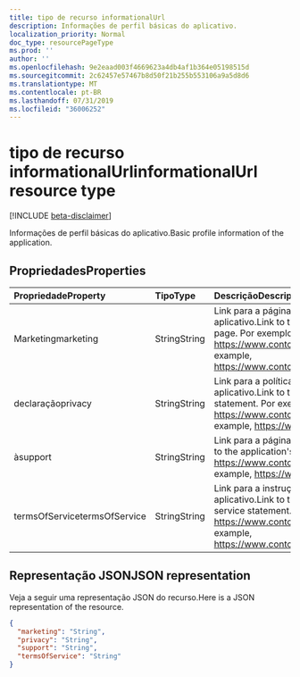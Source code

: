 ```yaml
---
title: tipo de recurso informationalUrl
description: Informações de perfil básicas do aplicativo.
localization_priority: Normal
doc_type: resourcePageType
ms.prod: ''
author: ''
ms.openlocfilehash: 9e2eaad003f4669623a4db4af1b364e05198515d
ms.sourcegitcommit: 2c62457e57467b8d50f21b255b553106a9a5d8d6
ms.translationtype: MT
ms.contentlocale: pt-BR
ms.lasthandoff: 07/31/2019
ms.locfileid: "36006252"
---
```

# <a name="informationalurl-resource-type"></a><span data-ttu-id="5dfdb-103">tipo de recurso informationalUrl</span><span class="sxs-lookup"><span data-stu-id="5dfdb-103">informationalUrl resource type</span></span>

[!INCLUDE [beta-disclaimer](../../includes/beta-disclaimer.md)]

<span data-ttu-id="5dfdb-104">Informações de perfil básicas do aplicativo.</span><span class="sxs-lookup"><span data-stu-id="5dfdb-104">Basic profile information of the application.</span></span>

## <a name="properties"></a><span data-ttu-id="5dfdb-105">Propriedades</span><span class="sxs-lookup"><span data-stu-id="5dfdb-105">Properties</span></span>

| <span data-ttu-id="5dfdb-106">Propriedade</span><span class="sxs-lookup"><span data-stu-id="5dfdb-106">Property</span></span> | <span data-ttu-id="5dfdb-107">Tipo</span><span class="sxs-lookup"><span data-stu-id="5dfdb-107">Type</span></span> | <span data-ttu-id="5dfdb-108">Descrição</span><span class="sxs-lookup"><span data-stu-id="5dfdb-108">Description</span></span> |
|:---------------|:--------|:----------|
|<span data-ttu-id="5dfdb-109">Marketing</span><span class="sxs-lookup"><span data-stu-id="5dfdb-109">marketing</span></span>|<span data-ttu-id="5dfdb-110">String</span><span class="sxs-lookup"><span data-stu-id="5dfdb-110">String</span></span>| <span data-ttu-id="5dfdb-111">Link para a página de marketing do aplicativo.</span><span class="sxs-lookup"><span data-stu-id="5dfdb-111">Link to the application's marketing page.</span></span> <span data-ttu-id="5dfdb-112">Por exemplo, https://www.contoso.com/app/marketing</span><span class="sxs-lookup"><span data-stu-id="5dfdb-112">For example, https://www.contoso.com/app/marketing</span></span> |
|<span data-ttu-id="5dfdb-113">declaração</span><span class="sxs-lookup"><span data-stu-id="5dfdb-113">privacy</span></span>|<span data-ttu-id="5dfdb-114">String</span><span class="sxs-lookup"><span data-stu-id="5dfdb-114">String</span></span>| <span data-ttu-id="5dfdb-115">Link para a política de privacidade do aplicativo.</span><span class="sxs-lookup"><span data-stu-id="5dfdb-115">Link to the application's privacy statement.</span></span> <span data-ttu-id="5dfdb-116">Por exemplo, https://www.contoso.com/app/privacy</span><span class="sxs-lookup"><span data-stu-id="5dfdb-116">For example, https://www.contoso.com/app/privacy</span></span> |
|<span data-ttu-id="5dfdb-117">à</span><span class="sxs-lookup"><span data-stu-id="5dfdb-117">support</span></span>|<span data-ttu-id="5dfdb-118">String</span><span class="sxs-lookup"><span data-stu-id="5dfdb-118">String</span></span>| <span data-ttu-id="5dfdb-119">Link para a página de suporte do aplicativo.</span><span class="sxs-lookup"><span data-stu-id="5dfdb-119">Link to the application's support page.</span></span> <span data-ttu-id="5dfdb-120">Por exemplo, https://www.contoso.com/app/support</span><span class="sxs-lookup"><span data-stu-id="5dfdb-120">For example, https://www.contoso.com/app/support</span></span> |
|<span data-ttu-id="5dfdb-121">termsOfService</span><span class="sxs-lookup"><span data-stu-id="5dfdb-121">termsOfService</span></span>|<span data-ttu-id="5dfdb-122">String</span><span class="sxs-lookup"><span data-stu-id="5dfdb-122">String</span></span>| <span data-ttu-id="5dfdb-123">Link para a instrução de termos de serviço do aplicativo.</span><span class="sxs-lookup"><span data-stu-id="5dfdb-123">Link to the application's terms of service statement.</span></span> <span data-ttu-id="5dfdb-124">Por exemplo, https://www.contoso.com/app/termsofservice</span><span class="sxs-lookup"><span data-stu-id="5dfdb-124">For example, https://www.contoso.com/app/termsofservice</span></span> |

## <a name="json-representation"></a><span data-ttu-id="5dfdb-125">Representação JSON</span><span class="sxs-lookup"><span data-stu-id="5dfdb-125">JSON representation</span></span>
<span data-ttu-id="5dfdb-126">Veja a seguir uma representação JSON do recurso.</span><span class="sxs-lookup"><span data-stu-id="5dfdb-126">Here is a JSON representation of the resource.</span></span>

<!-- {
  "blockType": "resource",
  "optionalProperties": [

  ],
  "@odata.type": "microsoft.graph.informationalUrl"
}-->

```json
{
  "marketing": "String",
  "privacy": "String",
  "support": "String",
  "termsOfService": "String"
}

```


<!-- uuid: 8fcb5dbc-d5aa-4681-8e31-b001d5168d79
2015-10-25 14:57:30 UTC -->
<!--
{
  "type": "#page.annotation",
  "description": "informationalUrl resource",
  "keywords": "",
  "section": "documentation",
  "tocPath": "",
  "suppressions": []
}
-->
